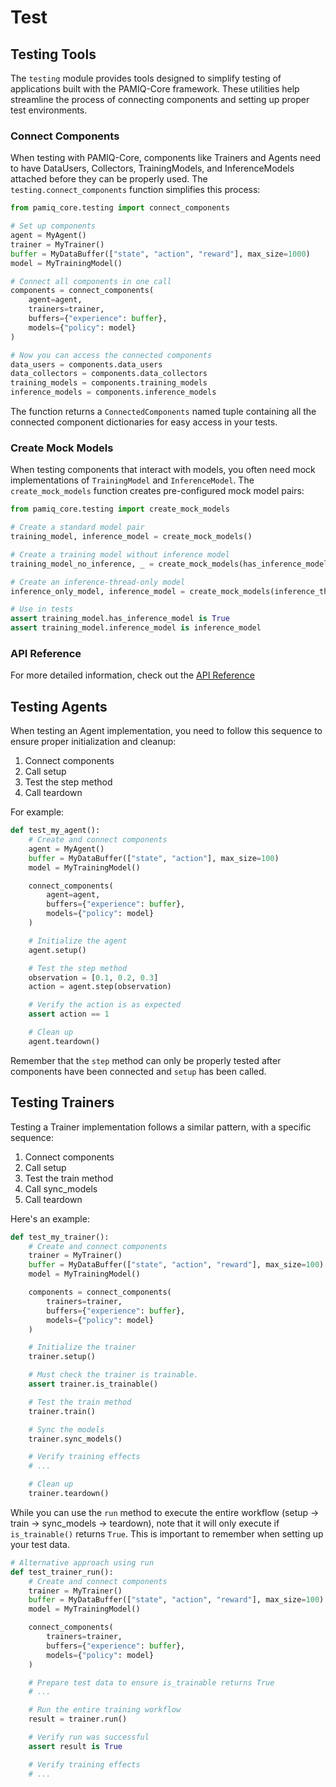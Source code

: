# Test

## Testing Tools

The `testing` module provides tools designed to simplify testing of applications built with the PAMIQ-Core framework. These utilities help streamline the process of connecting components and setting up proper test environments.

### Connect Components

When testing with PAMIQ-Core, components like Trainers and Agents need to have DataUsers, Collectors, TrainingModels, and InferenceModels attached before they can be properly used. The `testing.connect_components` function simplifies this process:

```python
from pamiq_core.testing import connect_components

# Set up components
agent = MyAgent()
trainer = MyTrainer()
buffer = MyDataBuffer(["state", "action", "reward"], max_size=1000)
model = MyTrainingModel()

# Connect all components in one call
components = connect_components(
    agent=agent,
    trainers=trainer,
    buffers={"experience": buffer},
    models={"policy": model}
)

# Now you can access the connected components
data_users = components.data_users
data_collectors = components.data_collectors
training_models = components.training_models
inference_models = components.inference_models
```

The function returns a `ConnectedComponents` named tuple containing all the connected component dictionaries for easy access in your tests.

### Create Mock Models

When testing components that interact with models, you often need mock implementations of `TrainingModel` and `InferenceModel`. The `create_mock_models` function creates pre-configured mock model pairs:

```python
from pamiq_core.testing import create_mock_models

# Create a standard model pair
training_model, inference_model = create_mock_models()

# Create a training model without inference model
training_model_no_inference, _ = create_mock_models(has_inference_model=False)

# Create an inference-thread-only model
inference_only_model, inference_model = create_mock_models(inference_thread_only=True)

# Use in tests
assert training_model.has_inference_model is True
assert training_model.inference_model is inference_model
```

### API Reference

For more detailed information, check out the [API Reference](../api/testing.md)

## Testing Agents

When testing an Agent implementation, you need to follow this sequence to ensure proper initialization and cleanup:

1. Connect components
2. Call setup
3. Test the step method
4. Call teardown

For example:

```python
def test_my_agent():
    # Create and connect components
    agent = MyAgent()
    buffer = MyDataBuffer(["state", "action"], max_size=100)
    model = MyTrainingModel()

    connect_components(
        agent=agent,
        buffers={"experience": buffer},
        models={"policy": model}
    )

    # Initialize the agent
    agent.setup()

    # Test the step method
    observation = [0.1, 0.2, 0.3]
    action = agent.step(observation)

    # Verify the action is as expected
    assert action == 1

    # Clean up
    agent.teardown()
```

Remember that the `step` method can only be properly tested after components have been connected and `setup` has been called.

## Testing Trainers

Testing a Trainer implementation follows a similar pattern, with a specific sequence:

1. Connect components
2. Call setup
3. Test the train method
4. Call sync_models
5. Call teardown

Here's an example:

```python
def test_my_trainer():
    # Create and connect components
    trainer = MyTrainer()
    buffer = MyDataBuffer(["state", "action", "reward"], max_size=100)
    model = MyTrainingModel()

    components = connect_components(
        trainers=trainer,
        buffers={"experience": buffer},
        models={"policy": model}
    )

    # Initialize the trainer
    trainer.setup()

    # Must check the trainer is trainable.
    assert trainer.is_trainable()

    # Test the train method
    trainer.train()

    # Sync the models
    trainer.sync_models()

    # Verify training effects
    # ...

    # Clean up
    trainer.teardown()
```

While you can use the `run` method to execute the entire workflow (setup → train → sync_models → teardown), note that it will only execute if `is_trainable()` returns `True`. This is important to remember when setting up your test data.

```python
# Alternative approach using run
def test_trainer_run():
    # Create and connect components
    trainer = MyTrainer()
    buffer = MyDataBuffer(["state", "action", "reward"], max_size=100)
    model = MyTrainingModel()

    connect_components(
        trainers=trainer,
        buffers={"experience": buffer},
        models={"policy": model}
    )

    # Prepare test data to ensure is_trainable returns True
    # ...

    # Run the entire training workflow
    result = trainer.run()

    # Verify run was successful
    assert result is True

    # Verify training effects
    # ...
```
